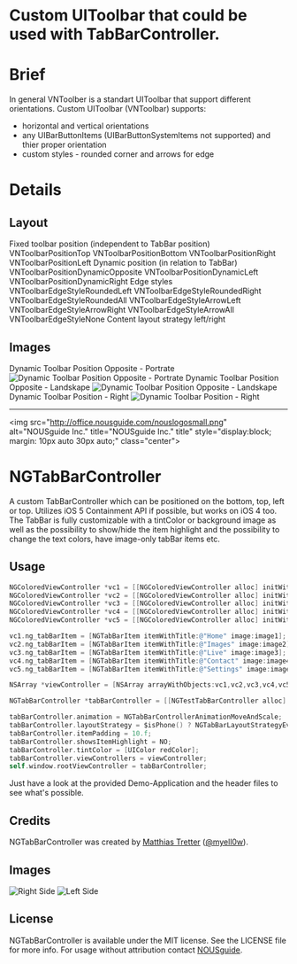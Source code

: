# Custom UIToolbar that could be used with TabBarController.

# Brief
In general VNToolber is a standart UIToolbar that support different orientations.
Custom UIToolbar (VNToolbar) supports:
- horizontal and vertical orientations
- any UIBarButtonItems (UIBarButtonSystemItems not supported) and thier proper orientation
- custom styles - rounded corner and arrows for edge


# Details
##  Layout
Fixed toolbar position (independent to TabBar position)
    VNToolbarPositionTop
    VNToolbarPositionBottom
    VNToolbarPositionRight
    VNToolbarPositionLeft
Dynamic position (in relation to TabBar)
    VNToolbarPositionDynamicOpposite
    VNToolbarPositionDynamicLeft
    VNToolbarPositionDynamicRight
Edge styles
    VNToolbarEdgeStyleRoundedLeft
    VNToolbarEdgeStyleRoundedRight
    VNToolbarEdgeStyleRoundedAll
    VNToolbarEdgeStyleArrowLeft
    VNToolbarEdgeStyleArrowRight
    VNToolbarEdgeStyleArrowAll
    VNToolbarEdgeStyleNone
Content layout strategy
    left/right

## Images
Dynamic Toolbar Position Opposite - Portrate
![Dynamic Toolbar Position Opposite - Portrate](https://www.evernote.com/shard/s244/sh/ebde8344-f9b7-41b8-a368-bf27cbc14725/b9504ef58df79112784d188fc62807f9/res/3db51093-4083-466a-b127-fa233bd047f5/skitch.png "VNToolbarPositionDynamicOpposite")
Dynamic Toolbar Position Opposite - Landskape
![Dynamic Toolbar Position Opposite - Landskape](https://www.evernote.com/shard/s244/sh/af162d4d-1111-47ae-914a-2e4654e51063/272adff30ac57491c6b3ae10d122dd07/res/b6e74144-ed99-4b71-88ed-c34778fe6e97/skitch.png "VNToolbarPositionDynamicOpposite")
Dynamic Toolbar Position - Right
![Dynamic Toolbar Position - Right](https://www.evernote.com/shard/s244/sh/12499db3-6a82-446e-9a33-a0e548202228/6ad265c8279c919a4c38cdb4d8397086/res/62c04c86-0434-4b1a-9ec9-282028cf14b1/skitch.png "VNToolbarPositionDynamicRight")

--------------------------
<img src="http://office.nousguide.com/nouslogosmall.png" alt="NOUSguide Inc." title="NOUSguide Inc." title" style="display:block; margin: 10px auto 30px auto;" class="center">

# NGTabBarController

A custom TabBarController which can be positioned on the bottom, top, left or top. Utilizes iOS 5 Containment API if possible, but works on iOS 4 too.
The TabBar is fully customizable with a tintColor or background image as well as the possibility to show/hide the item highlight and the possibility
to change the text colors, have image-only tabBar items etc.

## Usage

``` objective-c
NGColoredViewController *vc1 = [[NGColoredViewController alloc] initWithNibName:nil bundle:nil];
NGColoredViewController *vc2 = [[NGColoredViewController alloc] initWithNibName:nil bundle:nil];
NGColoredViewController *vc3 = [[NGColoredViewController alloc] initWithNibName:nil bundle:nil];
NGColoredViewController *vc4 = [[NGColoredViewController alloc] initWithNibName:nil bundle:nil];
NGColoredViewController *vc5 = [[NGColoredViewController alloc] initWithNibName:nil bundle:nil];

vc1.ng_tabBarItem = [NGTabBarItem itemWithTitle:@"Home" image:image1];
vc2.ng_tabBarItem = [NGTabBarItem itemWithTitle:@"Images" image:image2];
vc3.ng_tabBarItem = [NGTabBarItem itemWithTitle:@"Live" image:image3];
vc4.ng_tabBarItem = [NGTabBarItem itemWithTitle:@"Contact" image:image4];
vc5.ng_tabBarItem = [NGTabBarItem itemWithTitle:@"Settings" image:image5];

NSArray *viewController = [NSArray arrayWithObjects:vc1,vc2,vc3,vc4,vc5,nil];

NGTabBarController *tabBarController = [[NGTestTabBarController alloc] initWithDelegate:self];

tabBarController.animation = NGTabBarControllerAnimationMoveAndScale;
tabBarController.layoutStrategy = $isPhone() ? NGTabBarLayoutStrategyEvenlyDistributed : NGTabBarLayoutStrategyCentered;
tabBarController.itemPadding = 10.f;
tabBarController.showsItemHighlight = NO;
tabBarController.tintColor = [UIColor redColor];
tabBarController.viewControllers = viewController;
self.window.rootViewController = tabBarController;
```

Just have a look at the provided Demo-Application and the header files to see what's possible.

## Credits

NGTabBarController was created by [Matthias Tretter](https://github.com/myell0w/) ([@myell0w](http://twitter.com/myell0w)).

## Images

![Right Side](http://img.skitch.com/20120427-p14wrqtg2drbpn15exncxgyfbr.png "Right Side")
![Left Side](http://img.skitch.com/20120427-ctj4hqh5quh5k5r37a92m3u1h4.png "Left Side")

## License

NGTabBarController is available under the MIT license. See the LICENSE file for more info.
For usage without attribution contact [NOUSguide](mailto:info@nousguide.com).